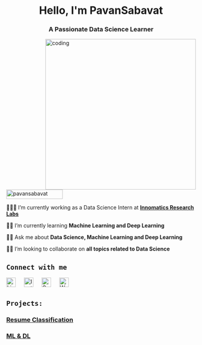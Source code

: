 

<h1 align="center">Hello, I'm PavanSabavat </h1>
<h3 align="center">A Passionate Data Science Learner</h3>
<img align="right" alt="coding" width="400" src="https://blog.imarticus.org/wp-content/uploads/2020/09/rt.gif">
<p align="left"><img src="https://komarev.com/ghpvc/?username=shanuhalli&label=Profile%20views&color=0e75b6&style=flat" alt="pavansabavat" height="25" width="150" /></p>

🔹👨‍💻 I’m currently working as a Data Science Intern at **[Innomatics Research Labs](http://www.innomatics.in)**


🔹📙 I’m currently learning **Machine Learning and Deep Learning**

🔹💬 Ask me about **Data Science, Machine Learning and Deep Learning**

🔹👯 I’m looking to collaborate on **all topics related to Data Science**

## `Connect with me`
<div>
<p align="left">
<a href="https://www.linkedin.com/in/pa1-330719244/" target="_blank"><img alt="LinkedIn" width="25px" src="https://cdn-icons-png.flaticon.com/512/3536/3536505.png"></a> &emsp;
<a href="https://www.instagram.com/__bat__copter/" target="_blank"><img alt="Instagram" width="25px" src="https://cdn-icons-png.flaticon.com/512/1384/1384063.png"></a> &emsp;
<a href="mailto:sabavatpavan.50@gmail.com" target="_blank"><img alt="Gmail" width="25px" src="https://cdn-icons-png.flaticon.com/512/5968/5968534.png"></a> &emsp;
<a href="https://api.whatsapp.com/send/?phone=%2B917671012166&text&type=phone_number&app_absent=0" target="_blank"><img alt="Whatsapp" width="25px" src="https://cdn-icons-png.flaticon.com/512/5968/5968841.png"></a>
</p>
</div>

## `Projects:`

### [Resume Classification](https://github.com/Pavansabavat/My_portofolio)
### [ML &  DL  ](https://github.com/Pavansabavat/Machine_Learning-Deep_Learning/tree/main/PROJECTS%20%20%20ML/Bankig%20and%20Churn)




<!---
Pavansabavat/Pavansabavat is a ✨ special ✨ repository because its `README.md` (this file) appears on your GitHub profile.
You can click the Preview link to take a look at your changes.
--->
